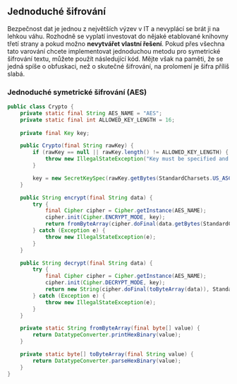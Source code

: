 ## Jednoduché šifrování

Bezpečnost dat je jednou z největších výzev v IT a nevyplácí se brát ji na lehkou váhu.
Rozhodně se vyplatí investovat do nějaké etablované knihovny třetí strany a pokud možno **nevytvářet vlastní řešení**.
Pokud přes všechna tato varování chcete implementovat jednoduchou metodu pro symetrické šifrování textu, můžete použít následující kód.
Mějte však na paměti, že se jedná spíše o obfuskaci, než o skutečné šifrování, na prolomení je šifra příliš slabá.

### Jednoduché symetrické šifrování (AES)

```java
public class Crypto {
    private static final String AES_NAME = "AES";
    private static final int ALLOWED_KEY_LENGTH = 16;
    
    private final Key key;

    public Crypto(final String rawKey) {
        if (rawKey == null || rawKey.length() != ALLOWED_KEY_LENGTH) {
            throw new IllegalStateException("Key must be specified and have length of 16.");
        }

        key = new SecretKeySpec(rawKey.getBytes(StandardCharsets.US_ASCII), AES_NAME);
    }

    public String encrypt(final String data) {
        try {
            final Cipher cipher = Cipher.getInstance(AES_NAME);
            cipher.init(Cipher.ENCRYPT_MODE, key);
            return fromByteArray(cipher.doFinal(data.getBytes(StandardCharsets.UTF_8)));
        } catch (Exception e) {
            throw new IllegalStateException(e);
        }
    }

    public String decrypt(final String data) {
        try {
            final Cipher cipher = Cipher.getInstance(AES_NAME);
            cipher.init(Cipher.DECRYPT_MODE, key);
            return new String(cipher.doFinal(toByteArray(data)), StandardCharsets.UTF_8);
        } catch (Exception e) {
            throw new IllegalStateException(e);
        }
    }

    private static String fromByteArray(final byte[] value) {
        return DatatypeConverter.printHexBinary(value);
    }

    private static byte[] toByteArray(final String value) {
        return DatatypeConverter.parseHexBinary(value);
    }
}
```